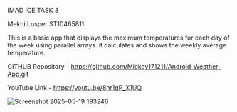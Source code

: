 IMAD ICE TASK 3 

Mekhi Losper   ST10465811

This is a basic app that displays the maximum temperatures for each day of the week using parallel arrays. it calculates and shows the weekly average temperature.

GITHUB Repository - https://github.com/Mickey171211/Android-Weather-App.git

YouTube Link - https://youtu.be/8hr1qP_X1UQ 


![Screenshot 2025-05-19 193246](https://github.com/user-attachments/assets/92bc61e8-23e8-470c-837d-85a25f49c891)
